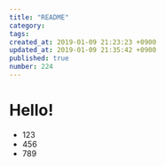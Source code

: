 ```yaml
---
title: "README"
category: 
tags: 
created_at: 2019-01-09 21:23:23 +0900
updated_at: 2019-01-09 21:35:42 +0900
published: true
number: 224
---
```


# Hello!

- 123
- 456
- 789
